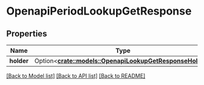 # OpenapiPeriodLookupGetResponse

## Properties

Name | Type | Description | Notes
------------ | ------------- | ------------- | -------------
**holder** | Option<[**crate::models::OpenapiLookupGetResponseHolder**](openapi_LookupGetResponse_holder.md)> |  | [optional]

[[Back to Model list]](../README.md#documentation-for-models) [[Back to API list]](../README.md#documentation-for-api-endpoints) [[Back to README]](../README.md)


